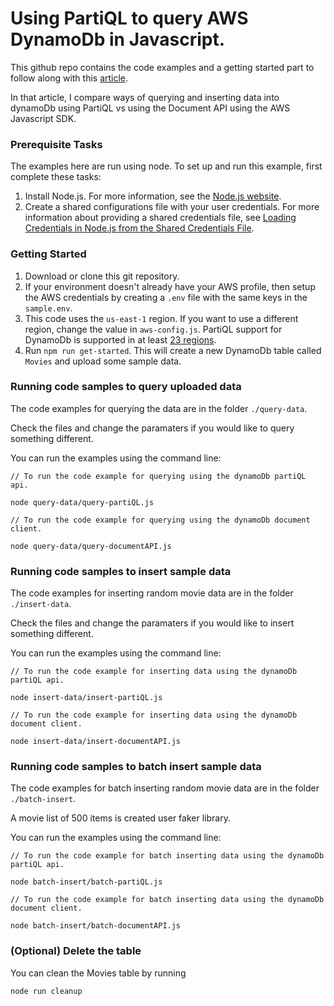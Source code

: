# Using PartiQL to query AWS DynamoDb in Javascript.

This github repo contains the code examples and a getting started part to follow along with this [article](https://abba.dev/blog/dynamodb-partiql-javascript).

In that article, I compare ways of querying and inserting data into dynamoDb using PartiQL vs using the Document API using the AWS Javascript SDK.

### Prerequisite Tasks

The examples here are run using node. To set up and run this example, first complete these tasks:
1. Install Node.js. For more information, see the [Node.js website](https://nodejs.org/).
1. Create a shared configurations file with your user credentials. For more information about providing a shared credentials file, see [Loading Credentials in Node.js from the Shared Credentials File](https://docs.aws.amazon.com/sdk-for-javascript/v2/developer-guide/loading-node-credentials-shared.html).

### Getting Started

1. Download or clone this git repository.
1. If your environment doesn't already have your AWS profile, then setup the AWS credentials by creating a `.env` file with the same keys in the `sample.env`.
1. This code uses the `us-east-1` region. If you want to use a different region, change the value in `aws-config.js`. PartiQL support for DynamoDb is supported in at least [23 regions](https://aws.amazon.com/about-aws/whats-new/2020/12/partiql-for-dynamodb-now-is-supported-in-23-aws-regions/).
1. Run `npm run get-started`. This will create a new DynamoDb table called `Movies` and upload some sample data.

### Running code samples to query uploaded data

The code examples for querying the data are in the folder `./query-data`.

Check the files and change the paramaters if you would like to query something different.

You can run the examples using the command line:

```
// To run the code example for querying using the dynamoDb partiQL api.

node query-data/query-partiQL.js

// To run the code example for querying using the dynamoDb document client.

node query-data/query-documentAPI.js

```

### Running code samples to insert sample data

The code examples for inserting random movie data are in the folder `./insert-data`.

Check the files and change the paramaters if you would like to insert something different.

You can run the examples using the command line:

```
// To run the code example for inserting data using the dynamoDb partiQL api.

node insert-data/insert-partiQL.js

// To run the code example for inserting data using the dynamoDb document client.

node insert-data/insert-documentAPI.js

```


### Running code samples to batch insert sample data

The code examples for batch inserting random movie data are in the folder `./batch-insert`.

A movie list of 500 items is created user faker library.

You can run the examples using the command line:

```
// To run the code example for batch inserting data using the dynamoDb partiQL api.

node batch-insert/batch-partiQL.js

// To run the code example for batch inserting data using the dynamoDb document client.

node batch-insert/batch-documentAPI.js

```


### (Optional) Delete the table

You can clean the Movies table by running

`node run cleanup`